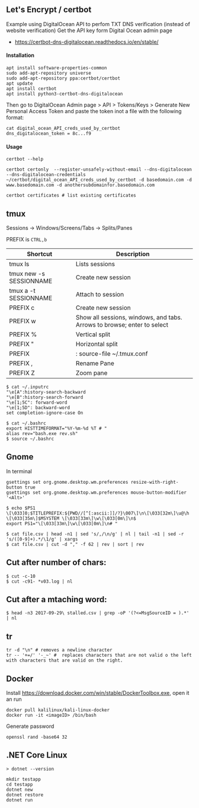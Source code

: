 ## Let's Encrypt / certbot
Example using DigitalOcean API to perfom TXT DNS verification (instead of website verification)
Get the API key form Digital Ocean admin page
- https://certbot-dns-digitalocean.readthedocs.io/en/stable/ 

#### Installation
```
apt install software-properties-common
sudo add-apt-repository universe
sudo add-apt-repository ppa:certbot/certbot
apt update
apt install certbot
apt install python3-certbot-dns-digitalocean
```

Then go to DigitalOcean Admin page > API > Tokens/Keys > Generate New Personal Access Token
and paste the token inot a file with the following format:
```
cat digital_ocean_API_creds_used_by_certbot
dns_digitalocean_token = 8c...f9
```

#### Usage
```
certbot --help

certbot certonly  --register-unsafely-without-email --dns-digitalocean --dns-digitalocean-credentials ~/certbot/digital_ocean_API_creds_used_by_certbot -d basedomain.com -d www.basedomain.com -d anothersubdomainfor.basedomain.com

certbot certificates # list existing certificates
```

## tmux
Sessions
 -> Windows/Screens/Tabs
  -> Splits/Panes

PREFIX is `CTRL,b`

Shortcut|Description|
-|-
tmux ls | Lists sessions
tmux new -s SESSIONNAME | Create new session
tmux a -t SESSIONNAME | Attach to session
PREFIX c | Create new session
PREFIX w | Show all sessions, windows, and tabs. Arrows to browse; enter to select
PREFIX % | Vertical split
PREFIX " | Horizontal split
PREFIX | : source-file ~/.tmux.conf | Reload tmux config
PREFIX , | Rename Pane
PREFIX Z | Zoom pane

```
$ cat ~/.inputrc
"\e[A":history-search-backward
"\e[B":history-search-forward
"\e[1;5C": forward-word
"\e[1;5D": backward-word
set completion-ignore-case On
```
```
$ cat ~/.bashrc
export HISTTIMEFORMAT="%Y-%m-%d %T # "
alias rev="bash.exe rev.sh"
$ source ~/.bashrc
```

## Gnome
In terminal
```
gsettings set org.gnome.desktop.wm.preferences resize-with-right-button true
gsettings set org.gnome.desktop.wm.preferences mouse-button-modifier '<Alt>'
```

```
$ echo $PS1
\[\033]0;$TITLEPREFIX:${PWD//[^[:ascii:]]/?}\007\]\n\[\033[32m\]\u@\h \[\033[35m\]$MSYSTEM \[\033[33m\]\w\[\033[0m\]\n$
export PS1="\[\033[33m\]\w\[\033[0m\]\n# "
```

```
$ cat file.csv | head -n1 | sed 's/,/\n/g' | nl | tail -n1 | sed -r 's/([0-9]+).*/\1/g' | xargs
$ cat file.csv | cut -d "," -f 62 | rev | sort | rev
```

## Cut after number of chars:
```
$ cut -c-10
$ cut -c91- *v03.log | nl
```

## Cut after a mtaching word:
```
$ head -n3 2017-09-29\ stalled.csv | grep -oP '(?<=MsgSourceID = ).*' | nl
```

## tr
```
tr -d "\n" # removes a newline character
tr -- '+=/' '-_~' #  replaces characters that are not valid o the left with characters that are valid on the right.
```

## Docker
Install https://download.docker.com/win/stable/DockerToolbox.exe, open it an run
```
docker pull kalilinux/kali-linux-docker
docker run -it <imageID> /bin/bash
```

Generate password
```
openssl rand -base64 32
```

## .NET Core Linux
```
> dotnet --version
```
```
mkdir testapp
cd testapp
dotnet new 
dotnet restore
dotnet run
```
